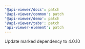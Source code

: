 ```yaml
---
'@api-viewer/docs': patch
'@api-viewer/common': patch
'@api-viewer/demo': patch
'@api-viewer/tabs': patch
'api-viewer-element': patch
---
```


Update marked dependency to 4.0.10
